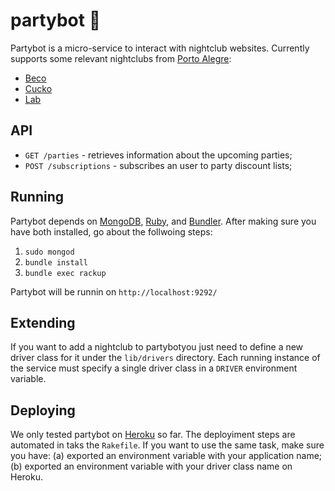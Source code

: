 # partybot 🍺

Partybot is a micro-service to interact with nightclub websites. Currently supports some relevant nightclubs from [Porto Alegre](http://bit.ly/1pxkFsR):
- [Beco](http://beco203.com.br)
- [Cucko](http://cucko.com.br)
- [Lab](http://www.labpoa.com.br)

## API

- `GET /parties` - retrieves information about the upcoming parties;
- `POST /subscriptions` - subscribes an user to party discount lists;

## Running

Partybot depends on [MongoDB](https://www.mongodb.org/), [Ruby](https://rvm.io/), and [Bundler](http://bundler.io/). After making sure you have both installed, go about the follwoing steps:

1. `sudo mongod`
1. `bundle install`
2. `bundle exec rackup`

Partybot will be runnin on `http://localhost:9292/`

## Extending

If you want to add a nightclub to partybotyou just need to define a new driver class for it under the `lib/drivers` directory. Each running instance of the service must specify a single driver class in a `DRIVER` environment variable.

## Deploying

We only tested partybot on [Heroku](https://www.heroku.com/) so far. The deployiment steps are automated in taks the `Rakefile`. If you want to use the same task, make sure you have: (a) exported an environment variable with your application name; (b) exported an environment variable with your driver class name on Heroku.
